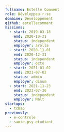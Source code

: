 ```yaml
---
fullname: Estelle Comment
role: Développeu·r·se
domaine: Développement
github: estellecomment
missions:
  - start: 2019-03-18
    end: 2020-10-31
    status: independent
    employer: arolla
  - start: 2020-11-01
    end: 2020-12-31
    status: independent
    employer: octo
  - start: 2021-01-02
    end: 2021-07-02
    status: admin
    employer: dinum
  - start: 2021-11-23
    end: 2023-07-30
    status: independent
    employer: Malt
startups:
  - tchap
previously:
  - e-controle
  - sante-psy-etudiant
---
```

